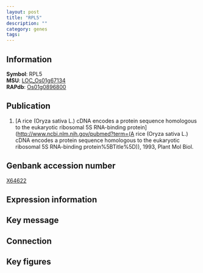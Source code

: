 ```yaml
---
layout: post
title: "RPL5"
description: ""
category: genes
tags: 
---
```


## Information
__Symbol__: RPL5  
__MSU__: [LOC_Os01g67134](http://rice.plantbiology.msu.edu/cgi-bin/ORF_infopage.cgi?orf=LOC_Os01g67134)  
__RAPdb__: [Os01g0896800](http://rapdb.dna.affrc.go.jp/viewer/gbrowse_details/irgsp1?name=Os01g0896800)  

## Publication
1. [A rice (Oryza sativa L.) cDNA encodes a protein sequence homologous to the eukaryotic ribosomal 5S RNA-binding protein](http://www.ncbi.nlm.nih.gov/pubmed?term=(A rice (Oryza sativa L.) cDNA encodes a protein sequence homologous to the eukaryotic ribosomal 5S RNA-binding protein%5BTitle%5D)), 1993, Plant Mol Biol.

## Genbank accession number
[X64622](http://www.ncbi.nlm.nih.gov/nuccore/X64622)

## Expression information

## Key message

## Connection

## Key figures


